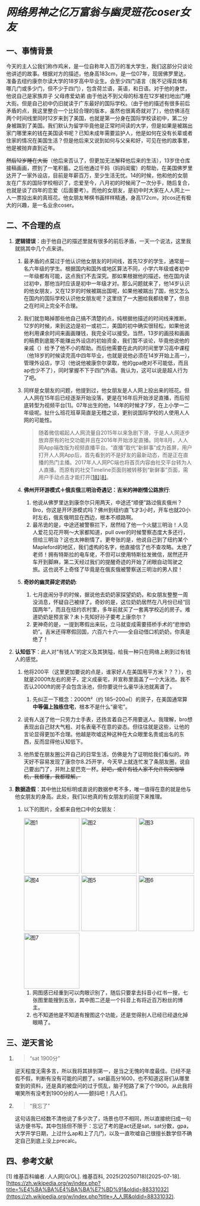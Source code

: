 # ***网络男神之亿万富翁与幽灵班花coser女友***

## 一、事情背景

今天的主人公我们称作鸡米，是一位自称年入百万的准大学生，我们这部分只谈论他讲述的故事。根据对方的描述，他身高183cm，是一位07年，现居佛罗里达，准备去纽约康奈尔读大学的18岁高中毕业生。会至少四门语言（我不记得具体有哪几门或多少门，但不少于四门），包含荷兰语，英语，和日语。对于他的身世，他说自己是家族弃子 父母疼爱幼弟 由于他达不到父母的标准在12岁被扫地出门睡大街。但是自己初中仍旧就读于广东最好的国际学校。（由于他的描述有很多前后矛盾的点，我这里整合一个比较合理的版本，虽然也很离奇就对了），他仿佛活在两个时间线里同时12岁来到了美国，也就是第一分身在国际学校读初中，第二分身被踹到了美国。我们默认为留学毕竟他是正常时间读的大学，但是如果是被踹出家门哪里来的钱在美国读书呢？已知未成年需要监护人，他是如何在没有长辈或者住家的情况在美国生活？但是他后来又说到如何与父亲和好，可见在他的故事里，他是被抛弃直到近年。

~~然后12岁睡在大街~~（他后来否认了，但更加无法解释他后来的生活），13岁住仓库接稿画画，攒到了一笔积蓄。之后他通过干妈（妈妈闺蜜）的帮助，在美国佛罗里达开了一家外设店，目前是年薪百万，至少生活无忧。14的时候，他和他的女朋友在广东的国际学校相识了，恋爱至今，八月初的时候闹了一次分手，随后复合，也就是谈了四年的恋爱（后面要考）。而他的女朋友，是初中时大家在人人网上一人一票投出来的真班花。他女朋友琴棋书画样样精通，身高172cm，对cos还有极大的兴趣，是一名业余coser。

## 二、不合理的点

1. **逻辑错误**：由于他自己的描述里就有很多的前后矛盾，一天一个说法，这里我就挑其中几个点来讲。

   1. 最矛盾的点莫过于他认识他女朋友的时间线，首先12岁的学生，通常是一名六年级的学生。根据国内和国外或地区算法不同，小学六年级或者初中一年级都有可能，这点我们不去深究。那如果根据他的描述，他在国内读过初中，那他当时应该是初中一年级才对。那么问题就来了，他14岁认识的他女朋友，又在12岁的时候被踹出国呢，如果他被踹出了国，他又怎么在国内的国际学校认识他女朋友呢？这里绕了一大圈给我都绕晕了，但总之在时间上完全不合理。

   2. 我们就忽略掉那些他自己搞不清楚的点，纯根据他描述的时间线来推断。12岁的时候，来到这边是初一或初二，美国的初中确实很轻松，如果他说他利用课余时间来画画赚钱，我完全可以接受。当然，13岁的画技和画画的稿费到底能不能赚出外设店的初始资金，我们暂不谈论，毕竟他说他的亲戚（）给予了他不小的帮助。而后他需要在此内的时间里学习高中课程（他18岁的时候读完高中四年毕业，也就是说他必须在14岁开始上高一），管理外设店，学习（他说他被康奈尔录取，他的gpa绝对不可能低，而且ap也少不了），同时掌握不下于四门外语。我认为，这可以说是超人行为了吧。

   3. 同样是女朋友的问题，他提到过，他女朋友是人人网上投出来的班花。但人人网在15年后已经逐渐开始没落，更是在16年后开始涉足直播，而后彻底转型为视频平台[1]。07年出生的他，14年的时候才7岁，在上小学一二年级呢。扯什么班花班草简直是无稽之谈，更别说国际学校的人使用人人网的可能性。

      > 随着微信崛起人人网流量自2015年以来急剧下滑，于是人人网逐步放弃原有的社交功能并且在2016年开始涉足直播。同年8月，人人网App端改版为视频直播平台。“直播”取代“新鲜事”成为首屏，用户打开人人网App后，首先看到的不是好友的最新动态，而是正在直播的热门主播。2017年人人网PC端也将首页内容由社交平台转为人人直播。而原有的社交Timeline页面则被转移到“新鲜事”页面，需用户手动点击才能打开[[18\]](https://zh.wikipedia.org/wiki/人人网#cite_note-18)[[8\]](https://zh.wikipedia.org/wiki/人人网#cite_note-#1-8)。 

   4. **佛州开环游模式＋俄亥俄三明治奇遇记：吉米的神剧情公路旅行**:

      1. 他说从佛罗里达到康奈尔只用两天，中途还“顺便”路过俄亥俄州？Bro，你这是开环游模式吗？佛州到纽约直飞才3小时，开车也就20小时左右，俄亥俄明显在西边，根本不顺路啊。
      2. 最吊诡的是，中途还被警察拦下，居然给了他一个火腿三明治！人见人爱花见花开啊～大家都知道，pull over的时候警察态度大多还行，但给三明治？这也太神剧情了。更夸张的是，他说自己到了纽约某个Mapleford的地区，我们虚构的名字，他直接信了也不查攻略。太绝了老师！拥有特斯拉的电车佬，不但可以使用特斯拉发微信，居然还开车开到脚麻，第二天经过我们的提醒奇迹的开始了闭眼自动驾驶之旅。这也说不上奇怪了毕竟是在俄亥俄被警察送三明治的男人捏！

   5. **奇妙的幽灵薛定谔奶奶**:

      1. 七月底闹分手的时候，据说他去奶奶家探望奶奶，和女朋友整整一周没消息，怀疑自己被绿了。奇妙的是，这位奶奶居然在八月份已经“回国两年”，而且在纽约农村里，多年前就买了一套离学校近的房子。难道奶奶是预言家？未卜先知好孙子要考上康奈尔？
      2. 更神奇的是，一提到寒假出来玩，立马就变成需要搭桥手术的“悲惨奶奶”。吉米还得寒假回国，六百六十六——全自动借口机奶奶，你真是绝了！

2. **认知低下**：此人对“有钱人”的定义及其狭隘，给我一种只在网络上刷到过有钱人的感觉。

   1. 他将200平（这里更加要说的点是，谁家好人在美国用平方米？？？），也就是2000ft左右的房子，定义成豪宅，并宣称里面盖了一个大泳池。我不否认2000ft的房子会包含泳池，但你要说什么豪华泳池就离谱了。
      1. 先纠正一下概念：2000ft²（约 185–200㎡）的房子，在美国通常算 **中等偏上独栋住宅**，根本不是什么“豪宅”。

   2. 说有人送了他一只劳力士手表，还扬言着自己不用要送人。我理解，bro想表现出自己财大气粗、对名表毫不在意的姿态。但往往就是这些，让他的言论显得更加不合理。他越是吹嘘这种这种在大众眼里名贵或出名的东西，反而显得他认知低下。
   3. 他热爱在朋友圈公开自己的日常生活，仿佛是为了证明给我们看似的。昨天好不容易发现了康奈尔8.25开学，今天早上就连忙发了条朋友圈，说自己要出门了，并附上星巴克一杯。~~好吧，或许有钱人家不允许购买咖啡机，我都懂，我都理解。~~

3. **数据造假**：其中他比较标明或直说的数据参考不多，唯一值得在意的就是他与他女朋友的身高。此处，我们以他真的有女朋友的前提下来推理。

   1. 以下的图片，全都来自他口中的女朋友：

      <div style="display:flex; flex-wrap:wrap; width:480px; gap:5px;">
        <img src="/Users/sanfengziya/Documents/重要/日记/打假日记/res/女朋友/npy1.pic.jpg" alt="图1" style="width:150px;height:150px;">
        <img src="/Users/sanfengziya/Documents/重要/日记/打假日记/res/女朋友/npy2.pic.jpg" alt="图2" style="width:150px;height:150px;">
        <img src="/Users/sanfengziya/Documents/重要/日记/打假日记/res/女朋友/npy3.pic.jpg" alt="图3" style="width:150px;height:150px;">
        <img src="/Users/sanfengziya/Documents/重要/日记/打假日记/res/女朋友/npy4.pic.jpg" alt="图4" style="width:150px;height:150px;">
        <img src="/Users/sanfengziya/Documents/重要/日记/打假日记/res/女朋友/npy5.pic.jpg" alt="图5" style="width:150px;height:150px;">
        <img src="/Users/sanfengziya/Documents/重要/日记/打假日记/res/女朋友/npy6.pic.jpg" alt="图6" style="width:150px;height:150px;">
        <img src="/Users/sanfengziya/Documents/重要/日记/打假日记/res/女朋友/npy7.pic.jpg" alt="图7" style="width:150px;height:150px;">
      </div>

      1. 网图感已经重到可以肉眼识别了，随后只要拿去抖音小红书一搜，七张图里能搜到五张，其中图二还是一个抖音上有将近百万粉丝的博主。
      2. 也不知道他是不知道有搜图这个功能，还是觉得别人已经已经退化掉眼睛了。


## 三、逆天言论

 1. > “sat 1900分”

    逆天程度无需多言，所以我将其排到第一，是当之无愧的年度最佳。已经不是假不假，判断有没有可能的问题了。sat最高分1600，也不知道这哥们从哪里查到的资料，还是真的被盘问的过于慌乱，脑子短路了来了个1900。从此我将嘲笑所有没考到1900分的人——颤抖吧！凡人们。

 2. > “我忘了”

    这句话我已经数不清他说了多少次了，场景也尽不相同，所以直接统归成一句话方便书写。其中包括但不限于：忘记了考的是act还是sat，sat分数，gpa，大学开学日期，上过什么ap和上了几门，以及一直吹嘘自己很擅长数学但不确定自己到底上没上precalc。

## 四、参考文献

[1] 维基百科编者. 人人网[G/OL]. 维基百科, 2025(20250718)[2025-07-18]. [https://zh.wikipedia.org/w/index.php?title=%E4%BA%BA%E4%BA%BA%E7%BD%91&oldid=88331032](https://zh.wikipedia.org/w/index.php?title=人人网&oldid=88331032).
